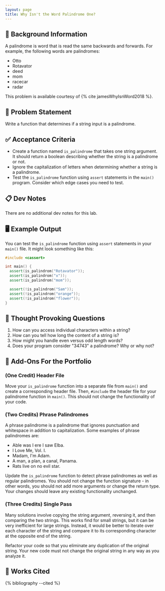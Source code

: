```yaml
---
layout: page
title: Why Isn't the Word Palindrome One?
---
```


## 🔖 Background Information

A palindrome is word that is read the same backwards and forwards. For example, the following words are palindromes:

* Otto
* Rotavator
* deed
* mom
* racecar
* radar

This problem is available courtesy of {% cite jamesWhyIsnWord2018 %}.

## 🎯 Problem Statement

Write a function that determines if a string input is a palindrome.

## ✅ Acceptance Criteria

* Create a function named `is_palindrome` that takes one string argument. It should return a boolean describing whether the string is a palindrome or not.
* Ignore the capitalization of letters when determining whether a string is a palindrome.
* Test the `is_palindrome` function using `assert` statements in the `main()` program. Consider which edge cases you need to test.

## 📋 Dev Notes

There are no additional dev notes for this lab.

## 🖥️ Example Output

You can test the `is_palindrome` function using `assert` statements in your `main()` file. It might look something like this:

```cpp
#include <cassert>

int main() {
  assert(is_palindrom("Rotavator"));
  assert(is_palindrom("x"));
  assert(is_palindrom("mom"));

  assert(!is_palindrom("Sam"));
  assert(!is_palindrom("orange"));
  assert(!is_palindrom("flower"));
}
```

## 📝 Thought Provoking Questions

1. How can you access individual characters within a string?
2. How can you tell how long the content of a string is?
3. How might you handle even versus odd length words?
4. Does your program consider "34743" a palindrome? Why or why not?

## 💼 Add-Ons For the Portfolio

### (One Credit) Header File

Move your `is_palindrome` function into a separate file from `main()` and create a corresponding header file. Then, `#include` the header file for your palindrome function in `main()`. This should not change the functionality of your code.

### (Two Credits) Phrase Palindromes

A phrase palindrome is a palindrome that ignores punctuation and whitespace in addition to capitalization. Some examples of phrase palindromes are:

* Able was I ere I saw Elba.
* I Love Me, Vol. I.
* Madam, I'm Adam.
* A man, a plan, a canal, Panama.
* Rats live on no evil star.

Update the `is_palindrome` function to detect phrase palindromes as well as regular palindromes. You should not change the function signature - in other words, you should not add more arguments or change the return type. Your changes should leave any existing functionality unchanged.

### (Three Credits) Single Pass

Many solutions involve copying the string argument, reversing it, and then comparing the two strings. This works find for small strings, but it can be very inefficient for large strings. Instead, it would be better to iterate over each character of the string and compare it to its corresponding character at the opposite end of the string.

Refactor your code so that you eliminate any duplication of the original string. Your new code must not change the original string in any way as you analyze it.

## 📘 Works Cited

{% bibliography --cited %}
